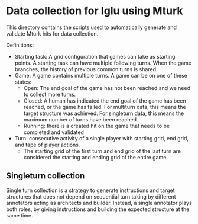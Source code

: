 # Data collection for Iglu using Mturk

This directory contains the scripts used to automatically generate and validate Mturk hits for data collection.


Definitions:
* Starting task: A grid configuration that games can take as starting points. A starting task can have multiple following turns. When the game branches, the history of previous common turns is shared.
* Game: A game contains multiple turns. A game can be on one of these states:
  * Open: The end goal of the game has not been reached and we need to collect more turns.
  * Closed: A human has indicated the end goal of the game has been reached, or the game has failed.
    For multiturn data, this means the target structure was achieved.
    For singleturn data, this means the maximum number of turns have been reached.
  * Running: there is a created hit on the game that needs to be completed and validated
* Turn: consecutive activity of a single player with starting grid, end grid, and tape of player actions.
  * The starting grid of the first turn and end grid of the last turn are considered the starting and ending grid of the entire game.


## Singleturn collection

Single turn collection is a strategy to generate instructions and target structures that does not depend on sequential turn taking by different annotators acting as architects and builder. Instead, a single annotator plays both roles, by giving instructions and building the expected structure at the same time.
